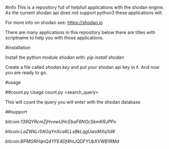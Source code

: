 #info
This is a repository full of helpfull applications with the shodan engine. As the current shodan api does not support python3 these applications will.

For more info on shodan see:
https://shodan.io

There are many applications in this repository below there are titles with scriptname to help you with those applications.

#installation

Install the python module *shodan* with:
*pip install shodan*

Create a file called *shodan.key* and put your shodan api key in it. And now you are ready to go.

#usage

##count.py
Usage count.py <search_query>

This will count the query you will enter with the shodan database

##support

*bitcoin:139QYRcmZjHvowUHcEbaF6NGcSkmKRJPPx*

*bitcoin:LaZWkLr5AGqYnXca6LLsBkLqgUwxMXq1sW*

*bitcoin:BPMGRHqnQ4YFE4Df4htJQDFYUbXVWB1RMd*
